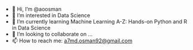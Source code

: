 - 👋 Hi, I’m @aoosman
- 👀 I’m interested in Data Science
- 🌱 I’m currently learning Machine Learning A-Z: Hands-on Python and R in Data Science
- 💞️ I’m looking to collaborate on ...
- 📫 How to reach me: a7md.osman92@gmail.com

<!---
aoosman/aoosman is a ✨ special ✨ repository because its `README.md` (this file) appears on your GitHub profile.
You can click the Preview link to take a look at your changes.
--->
